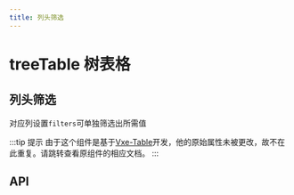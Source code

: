 ```yaml
---
title: 列头筛选
---
```


# treeTable 树表格

## 列头筛选

对应列设置`filters`可单独筛选出所需值

<demo-preview2 path="./useTableFilter.vue" />

:::tip 提示
由于这个组件是基于[Vxe-Table](https://vxetable.cn/#/table/api)开发，他的原始属性未被更改，故不在此重复。请跳转查看原组件的相应文档。
:::

## API

<API src="../table.json" lang="zh"></API>